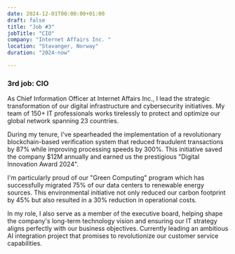 ```yaml
---
date: 2024-12-01T00:00:00+01:00
draft: false
title: "Job #3"
jobTitle: "CIO"
company: "Internet Affairs Inc. "
location: "Stavanger, Norway"
duration: "2024-now"

---
```

### 3rd job: CIO

As Chief Information Officer at Internet Affairs Inc., I lead the strategic transformation of our digital infrastructure and cybersecurity initiatives. My team of 150+ IT professionals works tirelessly to protect and optimize our global network spanning 23 countries.

During my tenure, I've spearheaded the implementation of a revolutionary blockchain-based verification system that reduced fraudulent transactions by 87% while improving processing speeds by 300%. This initiative saved the company $12M annually and earned us the prestigious "Digital Innovation Award 2024".

I'm particularly proud of our "Green Computing" program which has successfully migrated 75% of our data centers to renewable energy sources. This environmental initiative not only reduced our carbon footprint by 45% but also resulted in a 30% reduction in operational costs.

In my role, I also serve as a member of the executive board, helping shape the company's long-term technology vision and ensuring our IT strategy aligns perfectly with our business objectives. Currently leading an ambitious AI integration project that promises to revolutionize our customer service capabilities.